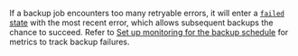 If a backup job encounters too many retryable errors, it will enter a [`failed` state](show-jobs.html#job-status) with the most recent error, which allows subsequent backups the chance to succeed. Refer to [Set up monitoring for the backup schedule](manage-a-backup-schedule.html#set-up-monitoring-for-the-backup-schedule) for metrics to track backup failures.